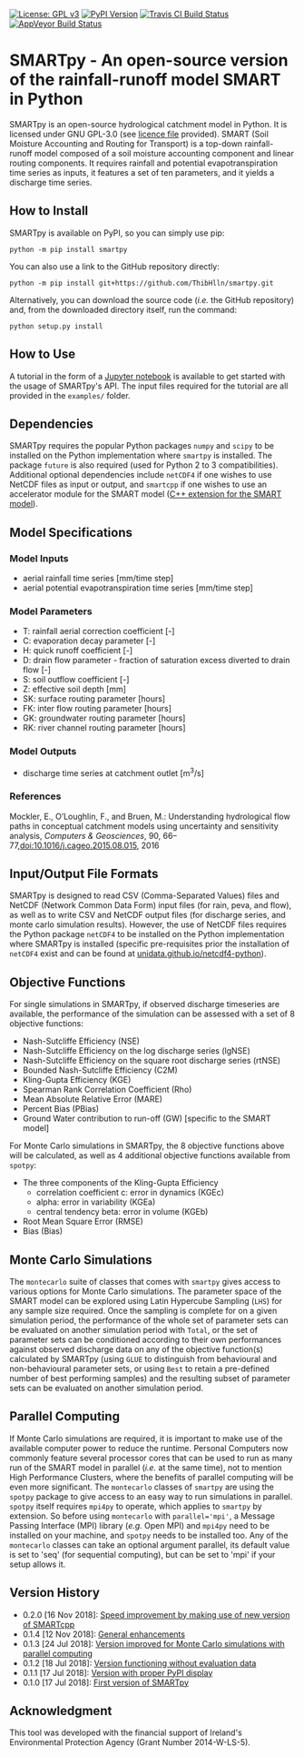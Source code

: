 [![License: GPL v3](https://img.shields.io/badge/License-GPL%20v3-blue.svg)](https://www.gnu.org/licenses/gpl-3.0)
[![PyPI Version](https://badge.fury.io/py/smartpy.svg)](https://pypi.python.org/pypi/smartpy)
[![Travis CI Build Status](https://www.travis-ci.org/ThibHlln/smartpy.svg?branch=master)](https://www.travis-ci.org/ThibHlln/smartpy)
[![AppVeyor Build Status](https://ci.appveyor.com/api/projects/status/github/ThibHlln/smartpy?branch=master&svg=true)](https://ci.appveyor.com/project/ThibHlln/smartpy)


# SMARTpy - An open-source version of the rainfall-runoff model SMART in Python

SMARTpy is an open-source hydrological catchment model in Python. It is licensed under GNU GPL-3.0 (see [licence file](LICENCE.md) provided). SMART (Soil Moisture Accounting and Routing for Transport) is a top-down rainfall-runoff model composed of a soil moisture accounting component and linear routing components. It requires rainfall and potential evapotranspiration time series as inputs, it features a set of ten parameters, and it yields a discharge time series.

## How to Install

SMARTpy is available on PyPI, so you can simply use pip:

    python -m pip install smartpy

You can also use a link to the GitHub repository directly:

	python -m pip install git+https://github.com/ThibHlln/smartpy.git

Alternatively, you can download the source code (*i.e.* the GitHub repository) and, from the downloaded directory itself, run the command:

    python setup.py install

## How to Use

A tutorial in the form of a [Jupyter notebook](examples/api_usage_example.ipynb) is available to get started with the usage of SMARTpy's API. The input files required for the tutorial are all provided in the `examples/` folder.

## Dependencies

SMARTpy requires the popular Python packages `numpy` and `scipy` to be installed on the Python implementation where `smartpy` is installed. The package `future` is also required (used for Python 2 to 3 compatibilities). Additional optional dependencies include `netCDF4` if one wishes to use NetCDF files as input or output, and `smartcpp` if one wishes to use an accelerator module for the SMART model ([C++ extension for the SMART model](https://github.com/ThibHlln/smartcpp)).

## Model Specifications

### Model Inputs

* aerial rainfall time series [mm/time step]
* aerial potential evapotranspiration time series [mm/time step]

### Model Parameters

* T: rainfall aerial correction coefficient [-]
* C: evaporation decay parameter [-]
* H: quick runoff coefficient [-]
* D: drain flow parameter - fraction of saturation excess diverted to drain flow [-]
* S: soil outflow coefficient [-]
* Z: effective soil depth [mm]
* SK: surface routing parameter [hours]
* FK: inter flow routing parameter [hours]
* GK: groundwater routing parameter [hours]
* RK: river channel routing parameter [hours]

### Model Outputs

* discharge time series at catchment outlet [m<sup>3</sup>/s]

### References

Mockler, E., O’Loughlin, F., and Bruen, M.: Understanding hydrological flow paths in conceptual catchment models using uncertainty and sensitivity analysis, *Computers & Geosciences*, 90, 66–77,[doi:10.1016/j.cageo.2015.08.015](https://dx.doi.org/10.1016/j.cageo.2015.08.015), 2016

## Input/Output File Formats

SMARTpy is designed to read CSV (Comma-Separated Values) files and NetCDF (Network Common Data Form) input files (for rain, peva, and flow), as well as to write CSV and NetCDF output files (for discharge series, and monte carlo simulation results). However, the use of NetCDF files requires the Python package `netCDF4` to be installed on the Python implementation where SMARTpy is installed (specific pre-requisites prior the installation of `netCDF4` exist and can be found at [unidata.github.io/netcdf4-python](http://unidata.github.io/netcdf4-python/)).

## Objective Functions

For single simulations in SMARTpy, if observed discharge timeseries are available, the performance of the simulation can be assessed with a set of 8 objective functions:
* Nash-Sutcliffe Efficiency (NSE)
* Nash-Sutcliffe Efficiency on the log discharge series (lgNSE)
* Nash-Sutcliffe Efficiency on the square root discharge series (rtNSE)
* Bounded Nash-Sutcliffe Efficiency (C2M)
* Kling-Gupta Efficiency (KGE)
* Spearman Rank Correlation Coefficient (Rho)
* Mean Absolute Relative Error (MARE)
* Percent Bias (PBias)
* Ground Water contribution to run-off (GW) [specific to the SMART model]

For Monte Carlo simulations in SMARTpy, the 8 objective functions above will be calculated, as well as 4 additional objective functions available from `spotpy`:
* The three components of the Kling-Gupta Efficiency 
	* correlation coefficient c: error in dynamics (KGEc)
	* alpha: error in variability (KGEa)
	* central tendency beta: error in volume (KGEb)
* Root Mean Square Error (RMSE)
* Bias (Bias)

## Monte Carlo Simulations

The `montecarlo` suite of classes that comes with `smartpy` gives access to various options for Monte Carlo simulations. The parameter space of the SMART model can be explored using Latin Hypercube Sampling (`LHS`) for any sample size required. Once the sampling is complete for on a given simulation period, the performance of the whole set of parameter sets can be evaluated on another simulation period with `Total`, or the set of parameter sets can be conditioned according to their own performances against observed discharge data on any of the objective function(s) calculated by SMARTpy (using `GLUE` to distinguish from behavioural and non-behavioural parameter sets, or using `Best` to retain a pre-defined number of best performing samples) and the resulting subset of parameter sets can be evaluated on another simulation period.

## Parallel Computing

If Monte Carlo simulations are required, it is important to make use of the available computer power to reduce the runtime. Personal Computers now commonly feature several processor cores that can be used to run as many run of the SMART model in parallel (*i.e.* at the same time), not to mention High Performance Clusters, where the benefits of parallel computing will be even more significant. The `montecarlo` classes of `smartpy` are using the `spotpy` package to give access to an easy way to run simulations in parallel. `spotpy` itself requires `mpi4py` to operate, which applies to `smartpy` by extension. So before using `montecarlo` with `parallel='mpi'`, a Message Passing Interface (MPI) library (*e.g.* Open MPI) and `mpi4py` need to be installed on your machine, and `spotpy` needs to be installed too. Any of the `montecarlo` classes can take an optional argument parallel, its default value is set to 'seq' (for sequential computing), but can be set to 'mpi' if your setup allows it.

## Version History

* 0.2.0 [16 Nov 2018]: [Speed improvement by making use of new version of SMARTcpp](https://github.com/ThibHlln/smartpy/releases/tag/v2.0.0)
* 0.1.4 [12 Nov 2018]: [General enhancements](https://github.com/ThibHlln/smartpy/releases/tag/v0.1.4)
* 0.1.3 [24 Jul 2018]: [Version improved for Monte Carlo simulations with parallel computing](https://github.com/ThibHlln/smartpy/releases/tag/v0.1.3)
* 0.1.2 [18 Jul 2018]: [Version functioning without evaluation data](https://github.com/ThibHlln/smartpy/releases/tag/v0.1.2)
* 0.1.1 [17 Jul 2018]: [Version with proper PyPI display](https://github.com/ThibHlln/smartpy/releases/tag/v0.1.1)
* 0.1.0 [17 Jul 2018]: [First version of SMARTpy](https://github.com/ThibHlln/smartpy/releases/tag/v0.1.0)

## Acknowledgment

This tool was developed with the financial support of Ireland's Environmental Protection Agency (Grant Number 2014-W-LS-5).